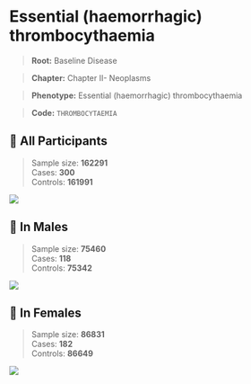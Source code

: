 # Essential (haemorrhagic) thrombocythaemia

> **Root:** Baseline Disease  

> **Chapter:** Chapter II- Neoplasms  

> **Phenotype:** Essential (haemorrhagic) thrombocythaemia  

> **Code:** `THROMBOCYTAEMIA`

## 🧪 All Participants  
> Sample size: **162291**  
> Cases: **300**  
> Controls: **161991**
<img src="/Disease/Figures/ALL/Incidence/THROMBOCYTAEMIA.png"/>
<CsvTable src="/public/Disease/Data/ALL/Incidence/COX_THROMBOCYTAEMIA.csv" label="🔍 View full results" />

## 👨 In Males  
> Sample size: **75460**  
> Cases: **118**  
> Controls: **75342**
<img src="/Disease/Figures/Male/Incidence/THROMBOCYTAEMIA.png"/>
<CsvTable src="/public/Disease/Data/Male/Incidence/COX_THROMBOCYTAEMIA.csv" label="🔍 View full results" />

## 👩 In Females  
> Sample size: **86831**  
> Cases: **182**  
> Controls: **86649**
<img src="/Disease/Figures/Female/Incidence/THROMBOCYTAEMIA.png"/>
<CsvTable src="/public/Disease/Data/Female/Incidence/COX_THROMBOCYTAEMIA.csv" label="🔍 View full results" />
